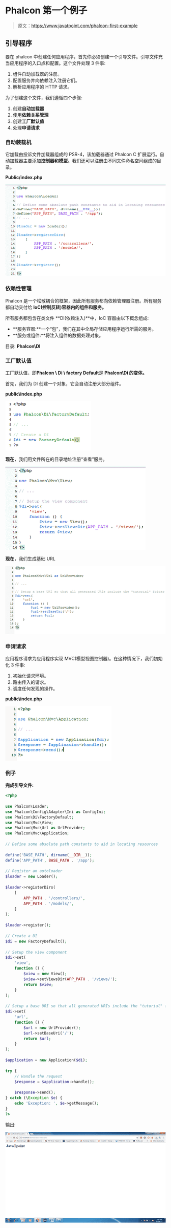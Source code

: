 # Phalcon 第一个例子

> 原文：<https://www.javatpoint.com/phalcon-first-example>

## 引导程序

要在 phalcon 中创建任何应用程序，首先你必须创建一个引导文件。引导文件充当应用程序的入口点和配置。这个文件处理 3 件事:

1.  组件自动加载器的注册。
2.  配置服务并向依赖注入注册它们。
3.  解析应用程序的 HTTP 请求。

为了创建这个文件，我们遵循四个步骤:

1.  创建**自动加载器**
2.  使用**依赖关系管理**
3.  创建**工厂默认值**
4.  处理**申请请求**

### 自动装载机

它加载由投诉文件加载器组成的 PSR-4，该加载器通过 Phalcon C 扩展运行。自动加载器主要添加**控制器和模型**。我们还可以注册由不同文件命名空间组成的目录。

**Public/index.php**

![Phalcon First Example 1](img/440c7e875cdb0c0f3bb659957864f7f3.png)

### 依赖性管理

Phalcon 是一个松散耦合的框架，因此所有服务都向依赖管理器注册。所有服务都自动交付给 **IoC(控制反转)容器内的组件和服务。**

所有服务都包含在类文件 **DI(依赖注入)**中，IoC 容器由以下概念组成:

*   **服务容器:**一个“包”，我们在其中全局存储应用程序运行所需的服务。
*   **服务或组件:**将注入组件的数据处理对象。

目录: **Phalcon\DI**

### 工厂默认值

工厂默认值，即**Phalcon \ Di \ factory Default**是 **Phalcon\Di 的变体。**

首先，我们为 DI 创建一个对象，它会自动注册大部分组件。

**public\index.php**

![Phalcon First Example 2](img/3e0761f464770cae4efe6111ddece4e3.png)

**现在**，我们用文件所在的目录地址注册“查看”服务。

![Phalcon First Example 3](img/30eb9ba46ea10924c99f4fa8d102a685.png)

**现在**，我们生成基础 URL

![Phalcon First Example 4](img/b4792d71dc0d57d145e92c42c5b8c8e2.png)

### 申请请求

应用程序请求为应用程序实现 MVC(模型视图控制器)。在这种情况下，我们初始化 3 件事:

1.  初始化请求环境。
2.  路由传入的请求。
3.  调度任何发现的操作。

**public\index.php**

![Phalcon First Example 5](img/55a30af8c170b86deb1315bd2c2c1aef.png)

### 例子

**完成引导文件:**

```php
<?php

use Phalcon\Loader;
use Phalcon\Config\Adapter\Ini as ConfigIni;
use Phalcon\Di\FactoryDefault;
use Phalcon\Mvc\View;
use Phalcon\Mvc\Url as UrlProvider;
use Phalcon\Mvc\Application;

// Define some absolute path constants to aid in locating resources

define('BASE_PATH', dirname(__DIR__));
define('APP_PATH', BASE_PATH . '/app');

// Register an autoloader
$loader = new Loader();

$loader->registerDirs(
    [
        APP_PATH . '/controllers/',
        APP_PATH . '/models/',
    ]
);

$loader->register();

// Create a DI
$di = new FactoryDefault();

// Setup the view component
$di->set(
    'view',
    function () {
        $view = new View();
        $view->setViewsDir(APP_PATH . '/views/');
        return $view;
    }
);

// Setup a base URI so that all generated URIs include the "tutorial" folder
$di->set(
    'url',
    function () {
        $url = new UrlProvider();
        $url->setBaseUri('/');
        return $url;
    }
);

$application = new Application($di);

try {
    // Handle the request
    $response = $application->handle();

    $response->send();
} catch (\Exception $e) {
    echo 'Exception: ', $e->getMessage();
}
?>

```

输出:

![Phalcon First Example 6](img/2eab0179e61664fca4f6a714daa4ae68.png)
